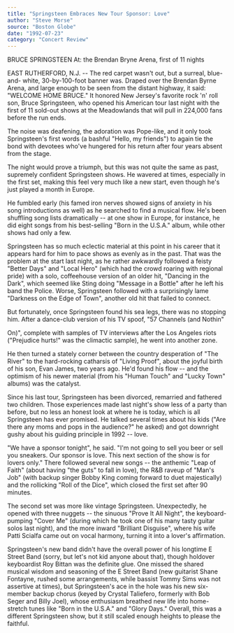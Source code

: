 ```yaml
---
title: "Springsteen Embraces New Tour Sponsor: Love"
author: "Steve Morse"
source: "Boston Globe"
date: "1992-07-23"
category: "Concert Review"
---
```


BRUCE SPRINGSTEEN At: the Brendan Bryne Arena, first of 11 nights

EAST RUTHERFORD, N.J. -- The red carpet wasn't out, but a surreal, blue-and- white, 30-by-100-foot banner was. Draped over the Brendan Byrne Arena, and large enough to be seen from the distant highway, it said: "WELCOME HOME BRUCE." It honored New Jersey's favorite rock 'n' roll son, Bruce Springsteen, who opened his American tour last night with the first of 11 sold-out shows at the Meadowlands that will pull in 224,000 fans before the run ends.

The noise was deafening, the adoration was Pope-like, and it only took Springsteen's first words (a bashful "Hello, my friends") to again tie the bond with devotees who've hungered for his return after four years absent from the stage.

The night would prove a triumph, but this was not quite the same as past, supremely confident Springsteen shows. He wavered at times, especially in the first set, making this feel very much like a new start, even though he's just played a month in Europe.

He fumbled early (his famed iron nerves showed signs of anxiety in his song introductions as well) as he searched to find a musical flow. He's been shuffling song lists dramatically -- at one show in Europe, for instance, he did eight songs from his best-selling "Born in the U.S.A." album, while other shows had only a few.

Springsteen has so much eclectic material at this point in his career that it appears hard for him to pace shows as evenly as in the past. That was the problem at the start last night, as he rather awkwardly followed a feisty "Better Days" and "Local Hero" (which had the crowd roaring with regional pride) with a solo, coffeehouse version of an older hit, "Dancing in the Dark", which seemed like Sting doing "Message in a Bottle" after he left his band the Police. Worse, Springsteen followed with a surprisingly lame "Darkness on the Edge of Town", another old hit that failed to connect.

But fortunately, once Springsteen found his sea legs, there was no stopping him. After a dance-club version of his TV spoof, "57 Channels (and Nothin"

On)", complete with samples of TV interviews after the Los Angeles riots ("Prejudice hurts!" was the climactic sample), he went into another zone.

He then turned a stately corner between the country desperation of "The River" to the hard-rocking catharsis of "Living Proof", about the joyful birth of his son, Evan James, two years ago. He'd found his flow -- and the optimism of his newer material (from his "Human Touch" and "Lucky Town" albums) was the catalyst.

Since his last tour, Springsteen has been divorced, remarried and fathered two children. Those experiences made last night's show less of a party than before, but no less an honest look at where he is today, which is all Springsteen has ever promised. He talked several times about his kids ("Are there any moms and pops in the audience?" he asked) and got downright gushy about his guiding principle in 1992 -- love.

"We have a sponsor tonight", he said. "I'm not going to sell you beer or sell you sneakers. Our sponsor is love. This next section of the show is for lovers only." There followed several new songs -- the anthemic "Leap of Faith" (about having "the guts" to fall in love), the R&B raveup of "Man's Job" (with backup singer Bobby King coming forward to duet majestically) and the rollicking "Roll of the Dice", which closed the first set after 90 minutes.

The second set was more like vintage Springsteen. Unexpectedly, he opened with three nuggets -- the sinuous "Prove It All Night", the keyboard-pumping "Cover Me" (during which he took one of his many tasty guitar solos last night), and the more inward "Brilliant Disguise", where his wife Patti Scialfa came out on vocal harmony, turning it into a lover's affirmation.

Springsteen's new band didn't have the overall power of his longtime E Street Band (sorry, but let's not kid anyone about that), though holdover keyboardist Roy Bittan was the definite glue. One missed the shared musical wisdom and seasoning of the E Street Band (new guitarist Shane Fontayne, rushed some arrangements, while bassist Tommy Sims was not assertive at times), but Springsteen's ace in the hole was his new six-member backup chorus (keyed by Crystal Taliefero, formerly with Bob Seger and Billy Joel), whose enthusiasm breathed new life into home-stretch tunes like "Born in the U.S.A." and "Glory Days." Overall, this was a different Springsteen show, but it still scaled enough heights to please the faithful.
